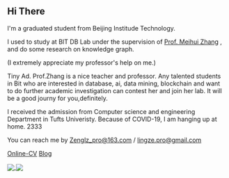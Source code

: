 
## Hi There
I'm a graduated student from Beijing Institude Technology. 

I used to study at BIT DB Lab under the supervision of [Prof. Meihui Zhang](http://cs.bit.edu.cn/szdw/jsml/js/zmh/index.htm) , and do some research on knowledge graph.

(I extremely appreciate my professor's help on me.)

Tiny Ad. Prof.Zhang is a nice teacher and professor. Any talented students in Bit who are interested in database, ai, data mining, blockchain and want to do further academic investigation can contest her and join her lab. It will be a good journy for you,definitely.

I received the admission from Computer science and engineering Department in Tufts Univeristy. Because of COVID-19, I am hanging up at home. 2333 

You can reach me by Zenglz_pro@163.com / lingze.pro@gmail.com

[Online-CV](https://zrealshadow.github.io/online-cv/)
[Blog](https://zrealshadow.github.io/)

<a href="https://github.com/anuraghazra/github-readme-stats">
  <img align="center" src="https://github-readme-stats.vercel.app/api?username=Zrealshadow&show_icons=true" />
</a>
<a href="https://github.com/anuraghazra/convoychat">
  <img align="center" src="https://github-readme-stats.vercel.app/api/top-langs?username=Zrealshadow&layout=compact" />
</a>

